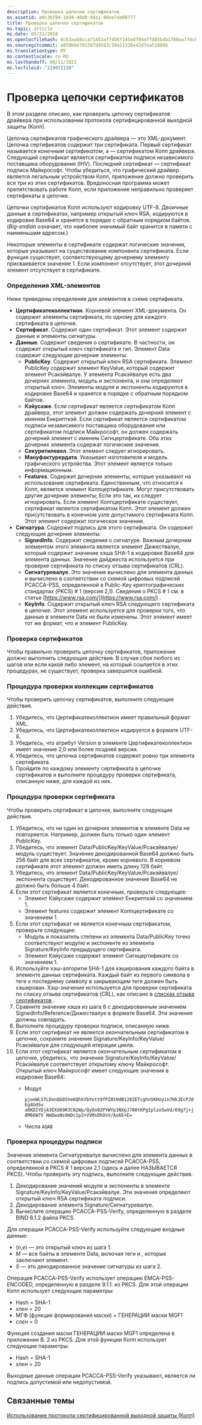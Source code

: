 ```yaml
---
description: Проверка цепочки сертификатов
ms.assetid: e0c36f04-1694-40d8-94a1-06ee7de08777
title: Проверка цепочки сертификатов
ms.topic: article
ms.date: 05/31/2018
ms.openlocfilehash: 0c63aab8cca71453aff456f145e8f04affd85b4b1f80aa770cbf589970874f33
ms.sourcegitcommit: e858bbe701567d4583c50a11326e42d7ea51804b
ms.translationtype: MT
ms.contentlocale: ru-RU
ms.lasthandoff: 08/11/2021
ms.locfileid: "119072138"
---
```

# <a name="validating-the-certificate-chain"></a>Проверка цепочки сертификатов

В этом разделе описано, как проверить цепочку сертификатов драйвера при использовании протокола сертифицированной выходной защиты (Копп).

Цепочка сертификатов графического драйвера — это XML-документ. Цепочка сертификатов содержит три сертификата. Первый сертификат называется *конечным сертификатом*, а — сертификатом Копп драйвера. Следующий сертификат является сертификатом подписи независимого поставщика оборудования (IHV). Последний сертификат — сертификат подписи Майкрософт. Чтобы убедиться, что графический драйвер является легальным устройством Копп, приложение должно проверить все три из этих сертификатов. Вредоносная программа может препятствовать работе Копп, если приложение неправильно проверяет сертификаты в цепочке.

Цепочки сертификатов Копп используют кодировку UTF-8. Двоичные данные в сертификатах, например открытый ключ RSA, кодируются в кодировке Base64 и хранятся в порядке с обратным порядком байтов. (*Big-endian* означает, что наиболее значимый байт хранится в памяти с наименьшим адресом.)

Некоторые элементы в сертификате содержат логические значения, которые указывают на существование компонента сертификата. Если функция существует, соответствующему дочернему элементу присваивается значение 1. Если компонент отсутствует, этот дочерний элемент отсутствует в сертификате.

### <a name="xml-element-definitions"></a>Определения XML-элементов

Ниже приведены определения для элементов в схеме сертификата.

-   **Цертификатеколлектион**. Корневой элемент XML-документа. Он содержит элементы сертификата, по одному для каждого сертификата в цепочке.
-   **Сертификат**. Содержит один сертификат. Этот элемент содержит данные и элементы сигнатуры.
-   **Данные**. Содержит сведения о сертификате. В частности, он содержит открытый ключ сертификата и тип. Элемент Data содержит следующие дочерние элементы:
    -   **PublicKey**. Содержит открытый ключ RSA сертификата. Элемент PublicKey содержит элемент KeyValue, который содержит элемент Рсакэйвалуе. У элемента Рсакэйвалуе есть два дочерних элемента, модуль и экспонента, и они определяют открытый ключ. Элементы модуля и экспоненты кодируются в кодировке Base64 и хранятся в порядке с обратным порядком байтов.
    -   **Кэйусаже**. Если сертификат является сертификатом Копп драйвера, этот элемент должен содержать дочерний элемент с именем Енкрипткэй. Если сертификат является сертификатом подписи независимого поставщика оборудования или сертификатом подписи Майкрософт, он должен содержать дочерний элемент с именем Сигнцертификате. Оба этих дочерних элемента содержат логические значения.
    -   **Секуритилевел**. Этот элемент следует игнорировать.
    -   **Мануфактурердата**. Указывает изготовителя и модель графического устройства. Этот элемент является только информационным.
    -   **Features**. Содержит дочерние элементы, которые указывают на использование сертификата. Единственным, что относится к Копп, является элемент Коппцертификате. Могут присутствовать другие дочерние элементы; Если это так, их следует игнорировать. Если элемент Коппцертификате существует, сертификат является сертификатом Копп. Этот элемент должен присутствовать в конечном узле допустимого сертификата Копп. Этот элемент содержит логическое значение.
-   **Сигнатура**. Содержит подпись для этого сертификата. Он содержит следующие дочерние элементы:
    -   **SignedInfo**. Содержит сведения о сигнатуре. Важным дочерним элементом этого элемента является элемент Дижествалуе, который содержит значение хэша SHA-1 в кодировке Base64 для элемента данных. Значение дайджеста используется при проверке сертификата по списку отзыва сертификатов (CRL).
    -   **Сигнатуревалуе**. Это значение вычислено для элемента данных и вычислено в соответствии со схемой цифровых подписей РСАССА-PSS, определенной в Public-Key криптографических стандартах (PKCS) \# 1 (версия 2,1). Сведения о PKCS \# 1 см. в статье [https://www.rsa.com/](https://www.rsa.com/) .
    -   **KeyInfo**. Содержит открытый ключ RSA следующего сертификата в цепочке. Этот элемент используется для проверки того, что данные в элементе Data не были изменены. Этот элемент имеет тот же формат, что и элемент PublicKey.

### <a name="certificate-validation"></a>Проверка сертификатов

Чтобы правильно проверить цепочку сертификатов, приложение должно выполнить следующие действия. В случае сбоя любого из шагов или если какой либо элемент, на который ссылается в этих процедурах, не существует, проверка завершится ошибкой.

### <a name="validate-certificate-collection-procedure"></a>Процедура проверки коллекции сертификатов

Чтобы проверить цепочку сертификатов, выполните следующие действия.

1.  Убедитесь, что Цертификатеколлектион имеет правильный формат XML.
2.  Убедитесь, что Цертификатеколлектион кодируется в формате UTF-8.
3.  Убедитесь, что атрибут Version в элементе Цертификатеколлектион имеет значение 2,0 или более поздней версии.
4.  Убедитесь, что цепочка сертификатов содержит ровно три элемента сертификата.
5.  Пройдите по каждому элементу сертификата в цепочке сертификатов и выполните процедуру проверки сертификата, описанную ниже, для каждой из них.

### <a name="validate-certificate-procedure"></a>Процедура проверки сертификата

Чтобы проверить сертификат в цепочке, выполните следующие действия.

1.  Убедитесь, что ни один из дочерних элементов в элементе Data не повторяется. Например, должен быть только один элемент PublicKey.
2.  Убедитесь, что элемент Data/PublicKey/KeyValue/Рсакэйвалуе/модуль существует. Значение декодированной Base64 должно быть 256 байт для всех сертификатов, кроме корневого. В корневом сертификате этот элемент должен иметь длину 128 байт.
3.  Убедитесь, что элемент Data/PublicKey/KeyValue/Рсакэйвалуе/экспонента существует. Декодированное значение Base64 не должно быть больше 4 байт.
4.  Если этот сертификат является конечным, проверьте следующее:
    -   Элемент Кэйусаже содержит элемент Енкрипткэй со значением 1.
    -   Элемент features содержит элемент Коппцертификате со значением 1.
5.  Если этот сертификат не является конечным сертификатом, проверьте следующее:
    -   Модуль и показатель степени из элемента Data/PublicKey точно соответствуют модулю и экспоненте из элемента Signature/KeyInfo предыдущего сертификата.
    -   Элемент Кэйусаже содержит элемент Сигнцертификате со значением 1.
6.  Используйте хэш-алгоритм SHA-1 для хэширования каждого байта в элементе данных сертификата. Каждый байт из первого символа в <Data> теге к последнему символу в закрывающем </Data> теге должен быть хэширован. Хэш-значение используется для проверки сертификата по списку отзыва сертификатов (CRL), как описано в [списках отзыва сертификатов](certificate-revocation-lists.md) .
7.  Сравните значение хэша из шага 6 с декодированным значением SignedInfo/Reference/Дижествалуе в формате Base64. Эти значения должны совпадать.
8.  Выполните процедуру проверки подписи, описанную ниже.
9.  Если этот сертификат не является окончательным сертификатом в цепочке, сохраните значение Signature/KeyInfo/KeyValue/Рсакэйвалуе для следующей итерации цикла.
10. Если этот сертификат является окончательным сертификатом в цепочке, убедитесь, что значение Signature/KeyInfo/KeyValue/Рсакэйвалуе соответствует открытому ключу Майкрософт. Открытый ключ Майкрософт имеет следующие значения в кодировке Base64:
    -   Модул

        `pjoeWLSTLDonQG8She6QhkYbYott9fPZ8tHdB128ZETcghn5KHoyin7HkJEcPJ0Eg4UdSv a0KDIYDjA3EXd69R3CN2Wp/QyOo0ZPYWYp3NXpJ700tKPgIplzo5wVd/69g7j+j8M66W7V NmDwaNs9mDc1p2+VVMsDhOsV/Au6E+E=`

    -   Числа `AQAB`

### <a name="verify-signature-procedure"></a>Проверка процедуры подписи

Значение элемента Сигнатуревалуе вычислено для элемента данных в соответствии со схемой цифровых подписей РСАССА-PSS, определенной в PKCS \# 1 версии 2,1 (здесь и далее НАЗЫВАЕТСЯ PKCS). Чтобы проверить эту подпись, выполните следующие действия.

1.  Декодирование значений модуля и экспоненты в элементе Signature/KeyInfo/KeyValue/Рсакэйвалуе. Эти значения определяют открытый ключ RSA сертификата подписи.
2.  Декодирование элемента Signature/Сигнатуревалуе.
3.  Вычислите операцию РСАССА-PSS-Verify, определенную в разделе BIND 8.1.2 файла PKCS.

Для операции РСАССА-PSS-Verify используйте следующие входные данные:

-   (*n*,*e*) — это открытый ключ из шага 1.
-   *M* — все байты в элементе Data, включая теги <Data> и</Data> , которые заключают элемент.
-   *S* — это декодированное значение сигнатуры из шага 2.

Операция РСАССА-PSS-Verify использует операцию ЕМСА-PSS-ENCODED, определенную в разделе 9.1.1. из PKCS. Для этой операции Копп использует следующие параметры:

-   Hash = SHA-1
-   *хлен* = 20
-   МГФ (функция формирования маски) = ГЕНЕРАЦИИ маски MGF1
-   *слен* = 0

Функция создания маски ГЕНЕРАЦИИ маски MGF1 определена в приложении B. 2 из PKCS. Для этой функции Копп использует следующие параметры:

-   Hash = SHA-1
-   *хлен* = 20

Выходные данные операции РСАССА-PSS-Verify указывают, является ли подпись допустимой или недопустимой.

## <a name="related-topics"></a>Связанные темы

<dl> <dt>

[Использование протокола сертифицированной выходной защиты (Копп)](using-certified-output-protection-protocol--copp.md)
</dt> </dl>

 

 



